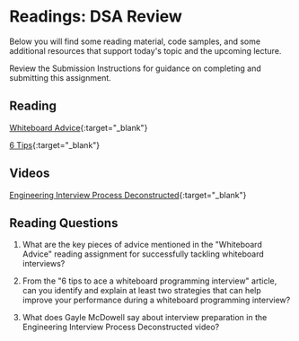 # Readings: DSA Review

Below you will find some reading material, code samples, and some additional resources that support today's topic and the upcoming lecture.

Review the Submission Instructions for guidance on completing and submitting this assignment.

## Reading

[Whiteboard Advice](https://hackernoon.com/the-best-whiteboard-interview-advice-i-ever-received-3ebbfa72e4a
){:target="_blank"}

<!-- Mix it up! Create the questions with pointed answers, fill in the blank, or opinion/open ended -->

[6 Tips](https://blog.usejournal.com/6-tips-to-ace-a-whiteboard-programming-interview-f06c1b378bc6){:target="_blank"}

<!-- Mix it up! Create the questions with pointed answers, fill in the blank, or opinion/open ended -->

## Videos

[Engineering Interview Process Deconstructed](https://www.youtube.com/watch?v=KdXAUst8bdo){:target="_blank"}

<!-- Mix it up! Create the questions with pointed answers, fill in the blank, or opinion/open ended -->

## Reading Questions
<!-- Written with help from ChatGPT -->

1. What are the key pieces of advice mentioned in the "Whiteboard Advice" reading assignment for successfully tackling whiteboard interviews?

1. From the "6 tips to ace a whiteboard programming interview" article, can you identify and explain at least two strategies that can help improve your performance during a whiteboard programming interview?

1. What does Gayle McDowell say about interview preparation in the Engineering Interview Process Deconstructed video?
